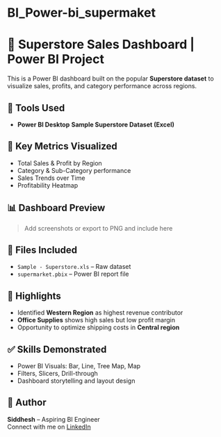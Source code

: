 # BI_Power-bi_supermaket

# 🏪 Superstore Sales Dashboard | Power BI Project
This is a Power BI dashboard built on the popular **Superstore dataset** to visualize sales, profits, and category performance across regions.

## 🧰 Tools Used
- **Power BI Desktop**
**Sample Superstore Dataset (Excel)**

## 📌 Key Metrics Visualized
- Total Sales & Profit by Region
- Category & Sub-Category performance
- Sales Trends over Time
- Profitability Heatmap

## 📊 Dashboard Preview
> Add screenshots or export to PNG and include here

## 📁 Files Included
- `Sample - Superstore.xls` – Raw dataset
- `supermarket.pbix` – Power BI report file

## 🎯 Highlights
- Identified **Western Region** as highest revenue contributor
- **Office Supplies** shows high sales but low profit margin
- Opportunity to optimize shipping costs in **Central region**

## ✅ Skills Demonstrated
- Power BI Visuals: Bar, Line, Tree Map, Map
- Filters, Slicers, Drill-through
- Dashboard storytelling and layout design

## 🔗 Author
**Siddhesh** – Aspiring BI Engineer  
Connect with me on [LinkedIn]()
